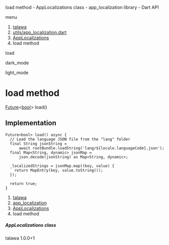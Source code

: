 




load method - AppLocalizations class - app\_localization library - Dart API







menu

1. [talawa](../../index.html)
2. [utils/app\_localization.dart](../../file-___home_harshil_Desktop_open-source_palisadoes_talawa_lib_utils_app_localization/)
3. [AppLocalizations](../../file-___home_harshil_Desktop_open-source_palisadoes_talawa_lib_utils_app_localization/AppLocalizations-class.html)
4. load method

load


dark\_mode

light\_mode




# load method


[Future](https://api.flutter.dev/flutter/dart-core/Future-class.html)<[bool](https://api.flutter.dev/flutter/dart-core/bool-class.html)>
load()

## Implementation

```
Future<bool> load() async {
  // Load the language JSON file from the "lang" folder
  final String jsonString =
      await rootBundle.loadString('lang/${locale.languageCode}.json');
  final Map<String, dynamic> jsonMap =
      json.decode(jsonString) as Map<String, dynamic>;

  _localizedStrings = jsonMap.map((key, value) {
    return MapEntry(key, value.toString());
  });

  return true;
}
```

 


1. [talawa](../../index.html)
2. [app\_localization](../../file-___home_harshil_Desktop_open-source_palisadoes_talawa_lib_utils_app_localization/)
3. [AppLocalizations](../../file-___home_harshil_Desktop_open-source_palisadoes_talawa_lib_utils_app_localization/AppLocalizations-class.html)
4. load method

##### AppLocalizations class





talawa
1.0.0+1






